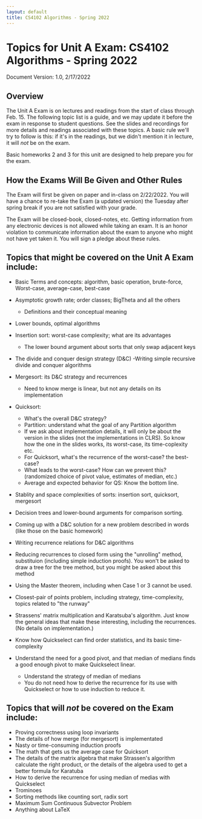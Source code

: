 ```yaml
---
layout: default
title: CS4102 Algorithms - Spring 2022 
---
```

# Topics for Unit A Exam: CS4102 Algorithms - Spring 2022

Document Version: 1.0, 2/17/2022


Overview
---------------------------------------

The Unit A Exam is on lectures and readings from the start of class through Feb. 15.  The following topic list is a guide, and we may update it before the exam in response to student questions.  See the slides and recordings for more details and readings associated with these topics.  A basic rule we'll try to follow is this: if it's in the readings, but we didn't mention it in lecture, it will *not* be on the exam.

Basic homeworks 2 and 3 for this unit are designed to help prepare you for the exam.



How the Exams Will Be Given and Other Rules
----------------------------------------------
The Exam will first be given on paper and in-class on 2/22/2022.  You will have a chance to re-take the Exam (a updated version) the Tuesday after spring break if you are not satisfied with your grade.

The Exam will be closed-book, closed-notes, etc.  Getting information from any electronic devices is not allowed while taking an exam. 
It is an honor violation to communicate information about the exam to anyone who might not have yet taken it. You will sign a pledge about these rules.



Topics that might be covered on the Unit A Exam include:
-------------------------------------------------

- Basic Terms and concepts: algorithm, basic operation, brute-force, Worst-case, average-case, best-case
- Asymptotic growth rate; order classes; BigTheta and all the others
    - Definitions and their conceptual meaning
- Lower bounds, optimal algorithms

- Insertion sort: worst-case complexity; what are its advantages
    - The lower bound argument about sorts that only swap adjacent keys
- The divide and conquer design strategy (D&C)
    -Writing simple recursive divide and conquer algorithms
- Mergesort: its D&C strategy and recurrences
    - Need to know merge is linear, but not any details on its implementation

- Quicksort:
    - What's the overall D&C strategy?
    - Partition: understand what the goal of any Partition algorithm
    - If we ask about implementation details, it will only be about the version in the slides (not the implementations in CLRS). So know how the one in the slides works, its worst-case, its time-coplexity etc.
    - For Quicksort, what's the recurrence of the worst-case? the best-case?
    - What leads to the worst-case? How can we prevent this? (randomized choice of pivot value, estimates of median, etc.)
    - Average and expected behavior for QS:  Know the bottom line. 

- Stablity and space complexities of sorts: insertion sort, quicksort, mergesort

- Decision trees and lower-bound arguments for comparison sorting.

- Coming up with a D&C solution for a new problem described in words (like those on the basic homework)

- Writing recurrence relations for D&C algorithms

- Reducing recurrences to closed form using the "unrolling" method, substituion (including simple induction proofs). You won't be asked to draw a tree for the tree method, but you might be asked about this method

- Using the Master theorem, including when Case 1 or 3 cannot be used.

    
- Closest-pair of points problem, including strategy, time-complexity, topics related to "the runway"

- Strassens' matrix multiplication and Karatsuba's algorithm. Just know the general ideas that make these interesting, including the recurrences. (No details on implementation.)

- Know how Quickselect can find order statistics, and its basic time-complexity
- Understand the need for a good pivot, and that median of medians finds a good enough pivot to make Quickselect linear.
    - Understand the strategy of  median of medians
    - You do not need how to derive the recurrence for its use with Quickselect or how to use induction to reduce it.


Topics that will *not* be covered on the Exam include:
-------------------------------------------------

- Proving correctness using loop invariants
- The details of how merge (for mergesort) is implementated
- Nasty or time-consuming induction proofs
- The math that gets us the average case for Quicksort
- The details of the matrix algebra that make Strassen's algorithm calculate the right product, or the details of the algebra used to get a better formula for Karatuba
- How to derive the recurrence for using median of medias with Quickselect 
- Trominoes
- Sorting methods like counting sort, radix sort
- Maximum Sum Continuous Subvector Problem
- Anything about LaTeX

